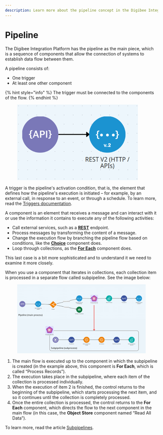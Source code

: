 ```yaml
---
description: Learn more about the pipeline concept in the Digibee Integration Platform.
---
```


# Pipeline

The Digibee Integration Platform has the pipeline as the main piece, which is a sequence of components that allow the connection of systems to establish data flow between them.

A pipeline consists of:

* One trigger
* At least one other component

{% hint style="info" %}
The trigger must be connected to the components of the flow.
{% endhint %}

<figure><img src="../../.gitbook/assets/trigger-and-component.png" alt="" width="398"><figcaption></figcaption></figure>

A trigger is the pipeline's activation condition, that is, the element that defines how the pipeline's execution is initiated – for example, by an external call, in response to an event, or through a schedule. To learn more, read the [Triggers documentation](https://docs.digibee.com/documentation/components/triggers).

A component is an element that receives a message and can interact with it or use the information it contains to execute any of the following activities:

* Call external services, such as a [**REST**](https://docs.digibee.com/documentation/components/web-protocols/rest-v2) endpoint.
* Process messages by transforming the content of a message.
* Change the execution flow by branching the pipeline flow based on conditions, like the [**Choice**](https://docs.digibee.com/documentation/components/logic/choice) component does.
* Loop through collections, as the [**For Each**](https://docs.digibee.com/documentation/components/logic/for-each) component does.

This last case is a bit more sophisticated and to understand it we need to examine it more closely.

When you use a component that iterates in collections, each collection item is processed in a separate flow called subpipeline. See the image below:

<figure><img src="../../.gitbook/assets/pipeline-and-subpipeline.png" alt=""><figcaption></figcaption></figure>

1. The main flow is executed up to the component in which the subpipeline is created (in the example above, this component is **For Each**, which is called “Process Records”).
2. The execution takes place in the subpipeline, where each item of the collection is processed individually.
3. When the execution of item 2 is finished, the control returns to the beginning of the subpipeline, which starts processing the next item, and so it continues until the collection is completely processed.
4. Once the entire collection is processed, the control returns to the **For Each** component, which directs the flow to the next component in the main flow (in this case, the **Object Store** component named “Read All Data”).

To learn more, read the article [Subpipelines](https://docs.digibee.com/documentation/build/pipelines/subpipelines).
